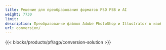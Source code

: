 ```yaml
---
title: Решение для преобразования форматов PSD PSB и AI
weight: 7730
limit: 
description: Преобразование файлов Adobe PhotoShop и Illustrator в изображения и другие форматы
url: conversion/
---
```


{{< blocks/products/pf/agp/conversion-solution >}} 
